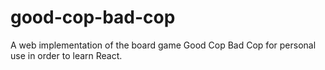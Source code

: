 # good-cop-bad-cop
A web implementation of the board game Good Cop Bad Cop for personal use in order to learn React. 
